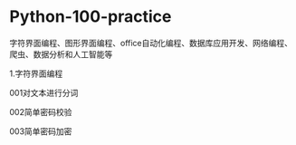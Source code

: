 # Python-100-practice
字符界面编程、图形界面编程、office自动化编程、数据库应用开发、网络编程、爬虫、数据分析和人工智能等

1.字符界面编程

001对文本进行分词

002简单密码校验

003简单密码加密
